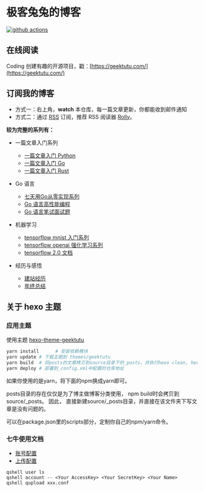 # 极客兔兔的博客

[![github actions](https://github.com/geektutu/geektutu-blog/workflows/public%20blog/badge.svg)](https://github.com/geektutu/geektutu-blog/actions)
  
## 在线阅读

Coding 创建有趣的开源项目，戳：[https://geektutu.com/](https://geektutu.com/)

## 订阅我的博客

- 方式一：右上角，**watch** 本仓库，每一篇文章更新，你都能收到邮件通知
- 方式二：通过 [RSS](https://geektutu.com/feed.xml) 订阅，推荐 RSS 阅读器 [Rolly](https://www.coolapk.com/apk/239500)。

**较为完整的系列有：**

- 一篇文章入门系列
  - [一篇文章入门 Python](https://geektutu.com/post/quick-python.html)
  - [一篇文章入门 Go](https://geektutu.com/post/quick-golang.html)
  - [一篇文章入门 Rust](https://geektutu.com/post/quick-rust.html)

- Go 语言
  - [七天用Go从零实现系列](https://geektutu.com/post/gee.html)
  - [Go 语言高性能编程](https://geektutu.com/post/high-performance-go.html)
  - [Go 语言笔试面试题](https://geektutu.com/post/qa-golang.html)

- 机器学习
  - [tensorflow mnist 入门系列](https://geektutu.com/post/tensorflow-mnist-simplest.html)
  - [tensorflow openai 强化学习系列](https://geektutu.com/post/tensorflow2-gym-nn.html)
  - [tensorflow 2.0 文档](https://geektutu.com/post/tf2doc.html)
  
- 经历与感悟
  - [建站经历](https://geektutu.com/post/blog-experience-1.html)
  - [年终总结](https://geektutu.com/post/2020.html)

## 关于 hexo 主题

### 应用主题

使用主题 [hexo-theme-geektutu](https://github.com/geektutu/hexo-theme-geektutu)

```bash
yarn install      # 安装依赖模块
yarn update # 下载主题到 themes/geektutu
yarn build  # 将posts的文章拷贝到source目录下的_posts，并执行hexo clean, hexo generate
yarn deploy # 部署到_config.xml中配置的仓库地址
```

如果你使用的是yarn，将下面的npm换成yarn即可。

posts目录的存在仅仅是为了博主做博客分类使用， npm build时会拷贝到source/_posts。
因此， 直接新建source/_posts目录，并直接在该文件夹下写文章是没有问题的。

可以在package.json里的scripts部分，定制你自己的npm/yarn命令。

### 七牛使用文档

- [账号配置](https://github.com/qiniu/qshell)
- [上传配置](https://github.com/qiniu/qshell/blob/master/docs/qupload.md)

```
qshell user ls
qshell account -- <Your AccessKey> <Your SecretKey> <Your Name>
qshell qupload xxx.conf
```
